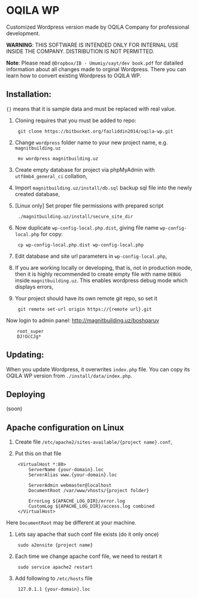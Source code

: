 # OQILA WP

Customized Wordpress version made by OQILA Company for professional development.

**WARNING**: THIS SOFTWARE IS INTENDED ONLY FOR INTERNAL USE INSIDE THE COMPANY. DISTRIBUTION IS NOT PERMITTED.

**Note**: Please read `@Dropbox/IB - Umumiy/sayt/dev book.pdf` for datailed information about all changes made to orginal Wordpress. There you can learn how to convert existing Wordpress to OQILA WP.

## Installation:

`{}` means that it is sample data and must be replaced with real value.

1. Cloning requires that you must be added to repo:

        git clone https://bitbucket.org/fazliddin2014/oqila-wp.git

1. Change `wordpress` folder name to your new project name, e.g. `magnitbuilding.uz`
        
        mv wordpress magnitbuilding.uz

1. Create empty database for project via phpMyAdmin with `utf8mb4_general_ci` collation,
1. Import `magnitbuilding.uz/install/db.sql` backup sql file into the newly created database,
1. [Linux only] Set proper file permissions with prepared script
        
        ./magnitbuilding.uz/install/secure_site_dir

1. Now duplicate `wp-config-local.php.dist`, giving file name `wp-config-local.php` for copy:
        
        cp wp-config-local.php.dist wp-config-local.php

1. Edit database and site url parameters in `wp-config-local.php`,
1. If you are working locally or developing, that is, not in production mode, then it is highly recommended to create empty file with name `DEBUG` inside `magnitbuilding.uz`. This enables wordpress debug mode which displays errors,
1. Your project should have its own remote git repo, so set it
        
        git remote set-url origin https://{remote url}.git

Now login to admin panel: http://magnitbuilding.uz/boshqaruv

        root_super
        DJ!OcCJg*

## Updating:

When you update Wordpress, it overwrites `index.php` file. You can copy its OQILA WP version from `./install/data/index.php`.

## Deploying
(soon)

## Apache configuration on Linux

1. Create file `/etc/apache2/sites-available/{project name}.conf`,
1. Put this on that file
        
        <VirtualHost *:80>
            ServerName {your-domain}.loc
            ServerAlias www.{your-domain}.loc

            ServerAdmin webmaster@localhost
            DocumentRoot /var/www/vhosts/{project folder}

            ErrorLog ${APACHE_LOG_DIR}/error.log
            CustomLog ${APACHE_LOG_DIR}/access.log combined
        </VirtualHost>

Here `DocumentRoot` may be different at your machine.

1. Lets say apache that such conf file exists (do it only once)
        
        sudo a2ensite {project name}

4. Each time we change apache conf file, we need to restart it
        
        sudo service apache2 restart

5. Add following to `/etc/hosts` file
        
        127.0.1.1 {your-domain}.loc
